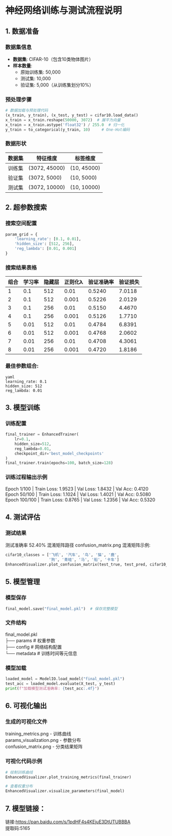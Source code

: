 # 神经网络训练与测试流程说明

## 1. 数据准备

### 数据集信息
- ​**​数据集​**​: CIFAR-10（包含10类物体图片）
- ​**​样本数量​**​:
  - 原始训练集: 50,000
  - 测试集: 10,000
  - 验证集: 5,000（从训练集划分10%）

### 预处理步骤
```python
# 数据加载与预处理代码
(x_train, y_train), (x_test, y_test) = cifar10.load_data()
x_train = x_train.reshape(50000, 3072)  # 展平为向量
x_train = x_train.astype('float32') / 255.0  # 归一化
y_train = to_categorical(y_train, 10)     # One-Hot编码
```
### 数据形状
| 数据集 | 特征维度 | 标签维度 |
|-------|-------|-------|
| 训练集 | (3072, 45000) | (10, 45000) |
| 验证集 | (3072, 5000) | (10, 5000) |
|测试集|	(3072, 10000)	|(10, 10000)
## 2. 超参数搜索
### 搜索空间配置
```python
param_grid = {
    'learning_rate': [0.1, 0.01],
    'hidden_size': [512, 256],
    'reg_lambda': [0.01, 0.001]
}
```
### 搜索结果表格
|组合	|学习率	|隐藏层	|正则化λ|	验证准确率|	验证损失|
|-------|-------|-------|-------|-------|-------|
|1	|0.1	|512|	0.01|	0.5240|	7.0118|
|2	|0.1	|512	|0.001	|0.5226	|2.0129|
|3	|0.1	|256	|0.01	|0.5150|	4.4670|
|4	|0.1	|256	|0.001	|0.5126|	1.7710|
|5	|0.01	|512|	0.01	|0.4784	|6.8391|
|6	|0.01	|512	|0.001|	0.4768	|2.0602|
|7	|0.01	|256	|0.01|	0.4708	|4.3061|
|8  |0.01	|256	|0.001	|0.4720|	1.8186|
### ​​最佳参数组合​​:

    yaml
    learning_rate: 0.1
    hidden_size: 512
    reg_lambda: 0.01
## 3. 模型训练
### 训练配置
```python
final_trainer = EnhancedTrainer(
    lr=0.1,
    hidden_size=512,
    reg_lambda=0.01,
    checkpoint_dir='best_model_checkpoints'
)
final_trainer.train(epochs=100, batch_size=128)
```
### 训练过程输出示例
Epoch 1/100 | Train Loss: 1.9523 | Val Loss: 1.8432 | Val Acc: 0.4120  
Epoch 50/100 | Train Loss: 1.1024 | Val Loss: 1.4021 | Val Acc: 0.5080  
Epoch 100/100 | Train Loss: 0.8765 | Val Loss: 1.2356 | Val Acc: 0.5320
## 4. 测试评估
### 测试结果
测试准确率	52.40%
混淆矩阵路径	confusion_matrix.png
混淆矩阵示例:
```python
cifar10_classes = ['飞机', '汽车', '鸟', '猫', '鹿',
                   '狗', '青蛙', '马', '船', '卡车']
EnhancedVisualizer.plot_confusion_matrix(test_true, test_pred, cifar10_classes)
```
## 5. 模型管理
### 模型保存
```python
final_model.save("final_model.pkl")  # 保存完整模型
```
### 文件结构
final_model.pkl  
├── params        # 权重参数  
├── config        # 网络结构配置    
└── metadata      # 训练时间等元信息  
### 模型加载
```python
loaded_model = ModelIO.load_model("final_model.pkl")
test_acc = loaded_model.evaluate(X_test, y_test)
print(f"加载模型测试准确率: {test_acc:.4f}")
```
## 6. 可视化输出
### 生成的可视化文件
training_metrics.png - 训练曲线  
params_visualization.png - 参数分布  
confusion_matrix.png - 分类结果矩阵  
### 可视化代码示例
```python
# 绘制训练曲线
EnhancedVisualizer.plot_training_metrics(final_trainer)

# 查看权重分布
EnhancedVisualizer.visualize_parameters(final_model)
```
## 7. 模型链接：
链接:https://pan.baidu.com/s/1pdHF4s4KEjuE3DtUTUBBBA  
提取码:5165
